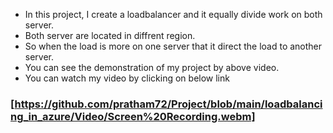 * In this project, I create a loadbalancer and it equally divide work on both server.
* Both server are located in diffrent region.
* So when the load is more on one server that it direct the load to another server.
* You can see the demonstration of my project by above video.
* You can watch my video by clicking on below link
### [https://github.com/pratham72/Project/blob/main/loadbalancing_in_azure/Video/Screen%20Recording.webm]
